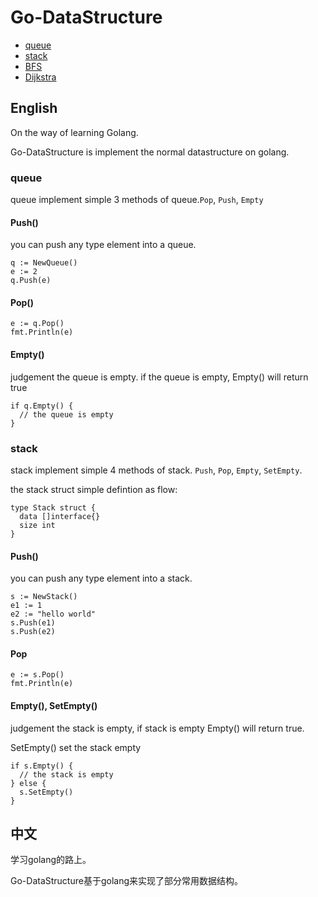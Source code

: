 # Go-DataStructure
- [queue](#queue)
- [stack](#stack)
- [BFS](#BFS)
- [Dijkstra](#Dijkstra)

## English
On the way of learning Golang.

Go-DataStructure is implement the normal datastructure on golang.

### queue
queue implement simple 3 methods of queue.`Pop`, `Push`, `Empty`

#### Push()
you can push any type element into a queue.
```golang
q := NewQueue()
e := 2
q.Push(e)
```
#### Pop()
```golang 
e := q.Pop()
fmt.Println(e)
```
#### Empty()
judgement the queue is empty. if the queue is empty, Empty() will return true
```golang
if q.Empty() {
  // the queue is empty
}
```
### stack
stack implement simple 4 methods of stack. `Push`, `Pop`, `Empty`, `SetEmpty`.

the stack struct simple defintion as flow:
```golang
type Stack struct {
  data []interface{}
  size int
}
```

#### Push()
you can push any type element into a stack.
```golang
s := NewStack()
e1 := 1
e2 := "hello world"
s.Push(e1)
s.Push(e2)
```
#### Pop
```
e := s.Pop()
fmt.Println(e)
```

#### Empty(), SetEmpty()
judgement the stack is empty, if stack is empty Empty() will return true.

SetEmpty() set the stack empty
```golang
if s.Empty() {
  // the stack is empty
} else {
  s.SetEmpty()
}
```

## 中文
学习golang的路上。

Go-DataStructure基于golang来实现了部分常用数据结构。


